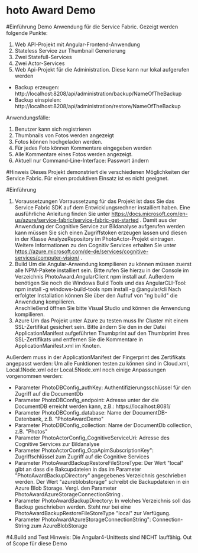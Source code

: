 hoto Award Demo
================
#Einführung
Demo Anwendung für die Service Fabric. Gezeigt werden folgende Punkte:
1. Web API-Projekt mit Angular-Frontend-Anwendung
2. Stateless Service zur Thumbnail Generierung
3. Zwei Statefull-Services 
4. Zwei Actor-Services
5. Web Api-Projekt für die Administration. Diese kann nur lokal aufgerufen werden
* Backup erzeugen: http://localhost:8208/api/administration/backup/NameOfTheBackup
* Backup einspielen: http://localhost:8208/api/administration/restore/NameOfTheBackup

Anwendungsfälle:
1. Benutzer kann sich registrieren
2. Thumbnails von Fotos werden angezeigt
3. Fotos können hochgeladen werden.
4. Für jedes Foto können Kommentare eingegeben werden
5. Alle Kommentare eines Fotos werden angezeigt. 
6. Aktuell nur Command-Line-Interface: Passwort ändern

#Hinweis
Dieses Projekt demonstriert die verschiedenen Möglichkeiten der Service Fabric. Für einen produktiven Einsatz ist es nicht geeignet.

#Einführung
1. Voraussetzungen
Vorraussetzung für das Projekt ist dass Sie das Service Fabric SDK auf dem Entwicklungsrechner installiert haben. Eine ausführliche Anleitung finden Sie unter https://docs.microsoft.com/en-us/azure/service-fabric/service-fabric-get-started .
Damit aus der Anwendung der Cognitive Service zur Bildanalyse aufgerufen werden kann müssen Sie sich einen Zugriffstoken erzeugen lassen und diesen in der Klasse AnalyzeRepository im PhotoActor-Projekt eintragen.
Weitere Informationen zu den Cognitiv Services erhalten Sie unter https://azure.microsoft.com/de-de/services/cognitive-services/computer-vision/ .
2.	Build
Um die Angular-Anwendung kompilieren zu können müssen zuerst alle NPM-Pakete installiert sein. Bitte rufen Sie hierzu  in der Console im Verzeichnis PhotoAward.AngularClient npm install auf. Außerdem benötigen Sie noch die Windows Build Tools und  das AngularCLI-Tool: 
npm install -g windows-build-tools
npm install -g @angular/cli 
Nach erfolgter Installation können Sie über den Aufruf von "ng build" die Anwendung kompilieren.  
Anschließend öffnen Sie bitte Visual Studio und können die Anwendung kompilieren.
3.  Azure
Um das Projekt unter Azure zu testen muss Ihr Cluster mit einem SSL-Zertifikat gesichert sein. Bitte ändern Sie den in der Datei ApplicationManifest aufgeführten 
Thumbprint auf den Thumbprint ihres SSL-Zertifikats und entfernen Sie die Kommentare in ApplicationManifest.xml im Knoten.
<Policies>
      <!-- <EndpointBindingPolicy EndpointRef="ServiceEndpointssl" CertificateRef="TestCert1" />  -->
</Policies>
Außerdem muss in der ApplicationManifest der Fingerprint des Zertifikats angepasst werden:
<Certificates>
    <EndpointCertificate X509StoreName="MY" X509FindValue="2B5C7A6BDFCE84CC7559977375D384494CC3D2A5" Name="TestCert1" />
</Certificates>
Um alle Funktionen testen zu können sind in Cloud.xml, Local.1Node.xml oder Local.5Node.xml noch einige Anpassungen vorgenommen werden:

* Parameter PhotoDBConfig_authKey: Authentifizierungsschlüssel für den Zugriff auf die DocumentDb
* Parameter PhotoDBConfig_endpoint: Adresse unter der die DocumentDB erreicht werden kann, z.B.: https://localhost:8081/
* Parameter PhotoDBConfig_database: Name der DocumentDB-Datenbank, z.B. "PhotoAwardDemo" 
* Parameter PhotoDBConfig_collection: Name der DocumentDb collection, z.B. "Photos"
* Parameter PhotoActorConfig_CognitiveServiceUri: Adresse des Cognitive Services zur Bildanalyse
* Parameter PhotoActorConfig_OcpApimSubscriptionKey": Zugriffschlüssel zum Zugriff auf die Cognitive Services
* Parameter PhotoAwardBackupRestoreFileStoreType: Der Wert "local" gibt an dass die Bakcupdateien in das im Parameter "PhotoAwardBackupDirectory" angegebenes Verzeichnis geschrieben werden. Der Wert "azureblobstorage" schreibt die Backupdateien in ein Azure Blob Storage. Vergl. den Parameter PhotoAwardAzureStorageConnectionString .
* Parameter PhotoAwardBackupDirectory: In welches Verzeichnis soll das Backup geschrieben werden. Steht nur bei eine PhotoAwardBackupRestoreFileStoreType "local" zur Verfügung.
    <Parameter Name="PhotoAwardAzureStorageConnectionString" Value="" />
* Parameter PhotoAwardAzureStorageConnectionString": Connection-String zum AzureBlobStorage

#4.Build and Test
Hinweis: Die Angular4-Unittests sind NICHT lauffähig. Out of Scope für diese Demo 


